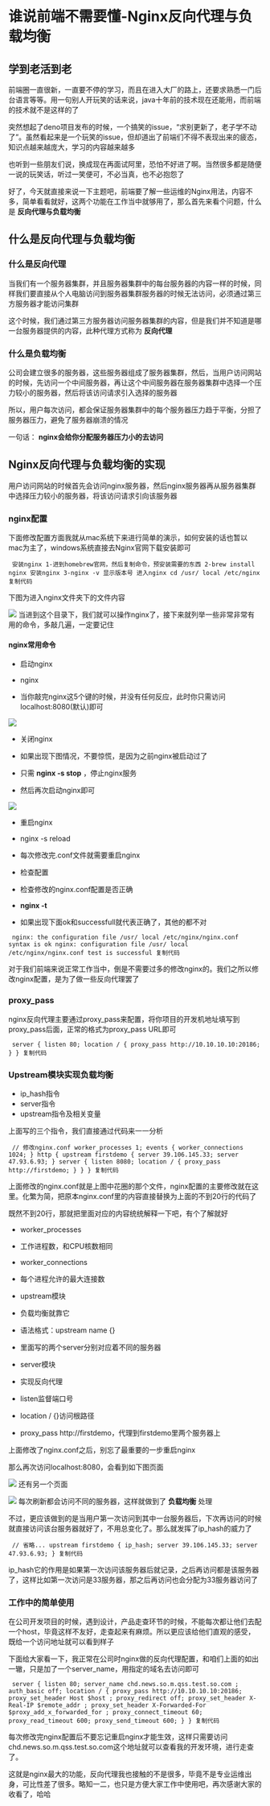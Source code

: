 # 谁说前端不需要懂-Nginx反向代理与负载均衡 #

## 学到老活到老 ##

前端圈一直很新，一直要不停的学习，而且在进入大厂的路上，还要求熟悉一门后台语言等等。用一句别人开玩笑的话来说，java十年前的技术现在还能用，而前端的技术就不是这样的了

突然想起了deno项目发布的时候，一个搞笑的issue，“求别更新了，老子学不动了”。虽然看起来是一个玩笑的issue，但却道出了前端们不得不表现出来的疲态，知识点越来越庞大，学习的内容越来越多

也听到一些朋友们说，换成现在再面试阿里，恐怕不好进了啊。当然很多都是随便一说的玩笑话，听过一笑便可，不必当真，也不必抱怨了

好了，今天就直接来说一下主题吧，前端要了解一些运维的Nginx用法，内容不多，简单看看就好，这两个功能在工作当中就够用了，那么首先来看个问题，什么是 **反向代理与负载均衡**

## 什么是反向代理与负载均衡 ##

### 什么是反向代理 ###

当我们有一个服务器集群，并且服务器集群中的每台服务器的内容一样的时候，同样我们要直接从个人电脑访问到服务器集群服务器的时候无法访问，必须通过第三方服务器才能访问集群

这个时候，我们通过第三方服务器访问服务器集群的内容，但是我们并不知道是哪一台服务器提供的内容，此种代理方式称为 **反向代理**

### 什么是负载均衡 ###

公司会建立很多的服务器，这些服务器组成了服务器集群，然后，当用户访问网站的时候，先访问一个中间服务器，再让这个中间服务器在服务器集群中选择一个压力较小的服务器，然后将该访问请求引入选择的服务器

所以，用户每次访问，都会保证服务器集群中的每个服务器压力趋于平衡，分担了服务器压力，避免了服务器崩溃的情况

一句话： **nginx会给你分配服务器压力小的去访问**

## Nginx反向代理与负载均衡的实现 ##

用户访问网站的时候首先会访问nginx服务器，然后nginx服务器再从服务器集群中选择压力较小的服务器，将该访问请求引向该服务器

### nginx配置 ###

下面修改配置方面我就从mac系统下来进行简单的演示，如何安装的话也暂以mac为主了，windows系统直接去Nginx官网下载安装即可

` 安装nginx 1-进到homebrew官网，然后复制命令，预安装需要的东西 2-brew install nginx 安装nginx 3-nginx -v 显示版本号 进入nginx cd /usr/ local /etc/nginx 复制代码`

下图为进入nginx文件夹下的文件内容

![](https://user-gold-cdn.xitu.io/2018/6/11/163eefa3e1245a8e?imageView2/0/w/1280/h/960/ignore-error/1) 当进到这个目录下，我们就可以操作nginx了，接下来就列举一些非常非常有用的命令，多敲几遍，一定要记住

#### nginx常用命令 ####

* 启动nginx

* nginx
* 当你敲完nginx这5个键的时候，并没有任何反应，此时你只需访问localhost:8080(默认)即可

![](https://user-gold-cdn.xitu.io/2018/6/11/163ef6157e23cc2f?imageView2/0/w/1280/h/960/ignore-error/1)

* 关闭nginx

* 如果出现下图情况，不要惊慌，是因为之前nginx被启动过了
* 只需 **nginx -s stop** ，停止nginx服务
* 然后再次启动nginx即可

![](https://user-gold-cdn.xitu.io/2018/6/11/163ef619e0eb6afe?imageView2/0/w/1280/h/960/ignore-error/1)

* 重启nginx

* nginx -s reload
* 每次修改完.conf文件就需要重启nginx

* 检查配置

* 检查修改的nginx.conf配置是否正确
* **nginx -t**
* 如果出现下面ok和successfull就代表正确了，其他的都不对

` nginx: the configuration file /usr/ local /etc/nginx/nginx.conf syntax is ok nginx: configuration file /usr/ local /etc/nginx/nginx.conf test is successful 复制代码`

对于我们前端来说正常工作当中，倒是不需要过多的修改nginx的。我们之所以修改nginx配置，是为了做一些反向代理罢了

### proxy_pass ###

nginx反向代理主要通过proxy_pass来配置，将你项目的开发机地址填写到proxy_pass后面，正常的格式为proxy_pass URL即可

` server { listen 80; location / { proxy_pass http://10.10.10.10:20186; } } 复制代码`

### Upstream模块实现负载均衡 ###

* ip_hash指令
* server指令
* upstream指令及相关变量

上面写的三个指令，我们直接通过代码来一一分析

` // 修改nginx.conf worker_processes 1; events { worker_connections 1024; } http { upstream firstdemo { server 39.106.145.33; server 47.93.6.93; } server { listen 8080; location / { proxy_pass http://firstdemo; } } } 复制代码`

上面修改的nginx.conf就是上图中花圈的那个文件，nginx配置的主要修改就在这里。化繁为简，把原本nginx.conf里的内容直接替换为上面的不到20行的代码了

既然不到20行，那就把里面对应的内容统统解释一下吧，有个了解就好

* worker_processes

* 工作进程数，和CPU核数相同

* worker_connections

* 每个进程允许的最大连接数

* upstream模块

* 负载均衡就靠它
* 语法格式：upstream name {}
* 里面写的两个server分别对应着不同的服务器

* server模块

* 实现反向代理
* listen监督端口号
* location / {}访问根路径
* proxy_pass http://firstdemo，代理到firstdemo里两个服务器上

上面修改了nginx.conf之后，别忘了最重要的一步重启nginx

那么再次访问localhost:8080，会看到如下图页面

![](https://user-gold-cdn.xitu.io/2018/6/11/163ef67c379181fc?imageView2/0/w/1280/h/960/ignore-error/1) 还有另一个页面

![](https://user-gold-cdn.xitu.io/2018/6/11/163ef683d2e59663?imageView2/0/w/1280/h/960/ignore-error/1) 每次刷新都会访问不同的服务器，这样就做到了 **负载均衡** 处理

不过，更应该做到的是当用户第一次访问到其中一台服务器后，下次再访问的时候就直接访问该台服务器就好了，不用总变化了。那么就发挥了ip_hash的威力了

` // 省略... upstream firstdemo { ip_hash; server 39.106.145.33; server 47.93.6.93; } 复制代码`

ip_hash它的作用是如果第一次访问该服务器后就记录，之后再访问都是该服务器了，这样比如第一次访问是33服务器，那之后再访问也会分配为33服务器访问了

### 工作中的简单使用 ###

在公司开发项目的时候，遇到设计，产品走查环节的时候，不能每次都让他们去配一个host，毕竟这样不友好，走查起来有麻烦。所以更应该给他们直观的感受，既给一个访问地址就可以看到样子

下面给大家看一下，我正常在公司时nginx做的反向代理配置，和咱们上面的如出一辙，只是加了一个server_name，用指定的域名去访问即可

` server { listen 80; server_name chd.news.so.m.qss.test.so.com ; auth_basic off; location / { proxy_pass http://10.10.10.10:20186; proxy_set_header Host $host ; proxy_redirect off; proxy_set_header X-Real-IP $remote_addr ; proxy_set_header X-Forwarded-For $proxy_add_x_forwarded_for ; proxy_connect_timeout 60; proxy_read_timeout 600; proxy_send_timeout 600; } } 复制代码`

每次修改完nginx配置后不要忘记重启nginx才能生效，这样只需要访问chd.news.so.m.qss.test.so.com这个地址就可以查看我的开发环境，进行走查了。

这就是nginx最大的功能，反向代理我也接触的不是很多，毕竟不是专业运维出身，可比性差了很多。略知一二，也只是方便大家工作中使用吧，再次感谢大家的收看了，哈哈